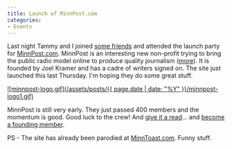 ```yaml
---
title: Launch of MinnPost.com
categories:
- Events
---
```


Last night Tammy and I joined [some friends](http://www.jimbernard.net/) and attended the launch party for [MinnPost.com](http://www.minnpost.com/). MinnPost is an interesting new non-profit trying to bring the public radio model online to produce quality journalism ([more](http://www.minnpost.com/about/)). It is founded by Joel Kramer and has a cadre of writers signed on. The site just launched this last Thursday. I'm hoping they do some great stuff.


[![minnpost-logo.gif](/assets/posts/{{ page.date | date: "%Y" }}/minnpost-logo1.gif)](http://www.minnpost.com/)

MinnPost is still very early. They just passed 400 members and the momentum is good. Good luck to the crew! And [give it a read](http://www.minnpost.com/)... and [become a founding member](http://www.minnpost.com/donate/).

PS - The site has already been parodied at [MinnToast.com](http://www.minntoast.com/). Funny stuff.
